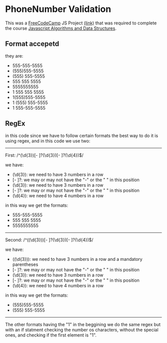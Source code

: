 # PhoneNumber Validation

This was a [FreeCodeCamp](https://www.freecodecamp.org/) JS Project [(link)](https://www.freecodecamp.org/learn/javascript-algorithms-and-data-structures/javascript-algorithms-and-data-structures-projects/telephone-number-validator) that was required to complete the course [Javascript Algorithms and Data Structures](https://www.freecodecamp.org/learn/javascript-algorithms-and-data-structures/).

## Format accepetd

they are:

- 555-555-5555
- (555)555-5555
- (555) 555-5555
- 555 555 5555
- 5555555555
- 1 555 555 5555
- 1(555)555-5555
- 1 (555) 555-5555
- 1 555-555-5555

## RegEx

in this code since we have to follow certain formats the best way to do it is using regex, and in this code we use two:

---

First: /^(\d{3})[- ]?(\d{3})[- ]?(\d{4})$/

we have:

- (\d{3}): we need to have 3 numbers in a row
- [- ]?: we may or may not have the "-" or the " " in this position
- (\d{3}): we need to have 3 numbers in a row
- [- ]?: we may or may not have the "-" or the " " in this position
- (\d{4}): we need to have 4 numbers in a row

in this way we get the formats:

- 555-555-5555
- 555 555 5555
- 5555555555

---

Second: /^\((\d{3})\)[- ]?(\d{3})[- ]?(\d{4})$/

we have:

- ((\d{3})\): we need to have 3 numbers in a row and a mandatory parentheses
- [- ]?: we may or may not have the "-" or the " " in this position
- (\d{3}): we need to have 3 numbers in a row
- [- ]?: we may or may not have the "-" or the " " in this position
- (\d{4}): we need to have 4 numbers in a row

in this way we get the formats:

- (555)555-5555
- (555) 555-5555

---

The other formats having the "1" in the beggining we do the same regex but with an if statment checking the number os characters, without the special ones, and checking if the first element is "1".
